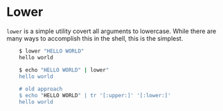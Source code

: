 # Lower

`lower` is a simple utility covert all arguments to lowercase.  While there are many ways to accomplish this in the shell, this is the simplest.

```bash
    $ lower "HELLO WORLD"
    hello world

    $ echo "HELLO WORLD" | lower"
    hello world
    
    # old approach
    $ echo "HELLO WORLD" | tr '[:upper:]' '[:lower:]'
    hello world
```
